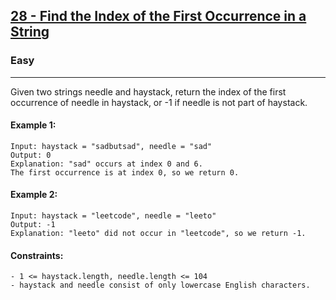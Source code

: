 [28 - Find the Index of the First Occurrence in a String](https://leetcode.com/problems/find-the-index-of-the-first-occurrence-in-a-string/)
---------------------------------------------------------------------------------------------------------------------------------------------

### Easy
---------------------------------------------------------------------------------------------------------------------------------------------

Given two strings needle and haystack, return the index of the first occurrence of needle in haystack, or -1 if needle is not part of haystack.

#### Example 1:
```
Input: haystack = "sadbutsad", needle = "sad"
Output: 0
Explanation: "sad" occurs at index 0 and 6.
The first occurrence is at index 0, so we return 0.
```
#### Example 2:
```
Input: haystack = "leetcode", needle = "leeto"
Output: -1
Explanation: "leeto" did not occur in "leetcode", so we return -1.
``` 

#### Constraints:
```
- 1 <= haystack.length, needle.length <= 104
- haystack and needle consist of only lowercase English characters.
```
